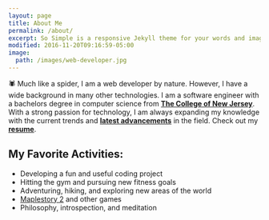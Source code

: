 ```yaml
---
layout: page
title: About Me
permalink: /about/
excerpt: So Simple is a responsive Jekyll theme for your words and images.
modified: 2016-11-20T09:16:59-05:00
image:
  path: /images/web-developer.jpg
---
```


🕷️ Much like a spider, I am a web developer by nature. However, I have a wide background in many other technologies. I am a software engineer with a bachelors degree in computer science from [**The College of New Jersey**](http://tcnj.pages.tcnj.edu). With a strong passion for technology, I am always expanding my knowledge with the current trends and [**latest advancements**](http://www.dwavesys.com/quantum-computing) in the field. Check out my [**resume**](https://represent.io/scottbouloutian).

## My Favorite Activities:

* Developing a fun and useful coding project
* Hitting the gym and pursuing new fitness goals
* Adventuring, hiking, and exploring new areas of the world
* [Maplestory 2](https://maplestory2.nexon.net/en) and other games
* Philosophy, introspection, and meditation
